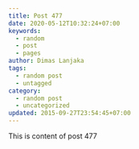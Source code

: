 ```yaml
---
title: Post 477
date: 2020-05-12T10:32:24+07:00
keywords:
  - random
  - post
  - pages
author: Dimas Lanjaka
tags:
  - random post
  - untagged
category:
  - random post
  - uncategorized
updated: 2015-09-27T23:54:45+07:00
---
```

This is content of post 477